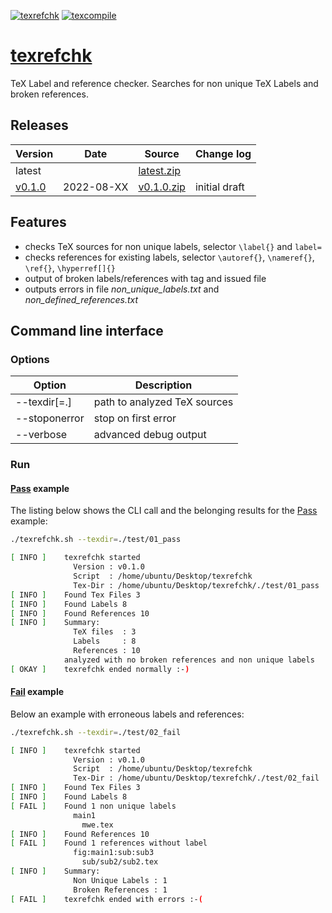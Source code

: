 [![texrefchk](https://github.com/akaeba/texrefchk/workflows/texrefchk/badge.svg)](https://github.com/akaeba/texrefchk/actions) [![texcompile](https://github.com/akaeba/texrefchk/workflows/texcompile/badge.svg)](https://github.com/akaeba/texrefchk/actions)

# [texrefchk](./texrefchk.sh)
TeX Label and reference checker. Searches for non unique TeX Labels and broken references.


## Releases

| Version                                                   | Date       | Source                                                                                                 | Change log     |
| --------------------------------------------------------- | ---------- | ------------------------------------------------------------------------------------------------------ | -------------- |
| latest                                                    |            | <a id="raw-url" href="https://github.com/akaeba/texrefchk/archive/refs/heads/main.zip">latest.zip</a>  |                |
| [v0.1.0](https://github.com/akaeba/texrefchk/tree/v0.1.0) | 2022-08-XX | <a id="raw-url" href="https://github.com/akaeba/texrefchk/archive/refs/tags/v0.1.0.zip">v0.1.0.zip</a> | initial draft  |


## Features

* checks TeX sources for non unique labels, selector `\label{}` and `label=`
* checks references for existing labels, selector `\autoref{}`, `\nameref{}`, `\ref{}`, `\hyperref[]{}`
* output of broken labels/references with tag and issued file
* outputs errors in file _non_unique_labels.txt_ and _non_defined_references.txt_


## Command line interface

### Options

| Option        | Description                  |
| ------------- | ---------------------------- |
| --texdir[=.]  | path to analyzed TeX sources |
| --stoponerror | stop on first error          |
| --verbose     | advanced debug output        |


### Run

#### [Pass](./test/01_pass/mwe.tex) example

The listing below shows the CLI call and the belonging results for the [Pass](./test/01_pass/mwe.tex) example:
```bash
./texrefchk.sh --texdir=./test/01_pass
```

```bash
[ INFO ]    texrefchk started
              Version : v0.1.0
              Script  : /home/ubuntu/Desktop/texrefchk
              Tex-Dir : /home/ubuntu/Desktop/texrefchk/./test/01_pass
[ INFO ]    Found Tex Files 3
[ INFO ]    Found Labels 8
[ INFO ]    Found References 10
[ INFO ]    Summary:
              TeX files  : 3
              Labels     : 8
              References : 10
            analyzed with no broken references and non unique labels
[ OKAY ]    texrefchk ended normally :-)
```


#### [Fail](./test/02_fail/mwe.tex) example

Below an example with erroneous labels and references:
```bash
./texrefchk.sh --texdir=./test/02_fail
```

```bash
[ INFO ]    texrefchk started
              Version : v0.1.0
              Script  : /home/ubuntu/Desktop/texrefchk
              Tex-Dir : /home/ubuntu/Desktop/texrefchk/./test/02_fail
[ INFO ]    Found Tex Files 3
[ INFO ]    Found Labels 8
[ FAIL ]    Found 1 non unique labels
              main1
                mwe.tex
[ INFO ]    Found References 10
[ FAIL ]    Found 1 references without label
              fig:main1:sub:sub3
                sub/sub2/sub2.tex
[ INFO ]    Summary:
              Non Unique Labels : 1
              Broken References : 1
[ FAIL ]    texrefchk ended with errors :-(
```
